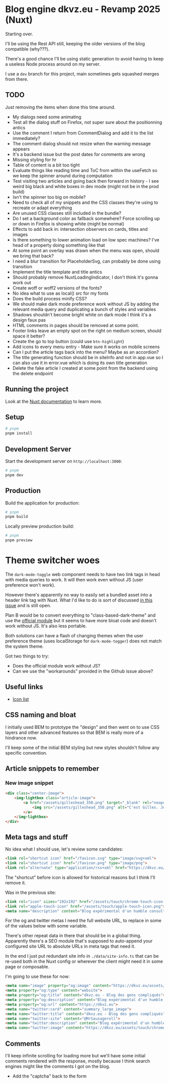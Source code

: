 # Blog engine dkvz.eu - Revamp 2025 (Nuxt)
Starting over.

I'll be using the Rest API still, keeping the older versions of the blog compatible (why???).

There's a good chance I'll be using static generation to avoid having to keep a useless Node process around on my server.

I use a `dev` branch for this project, main sometimes gets squashed merges from there.

## TODO
Just removing the items when done this time around.

- My dialogs need some animating
- Test all the dialog stuff on Firefox, not super sure about the positionning antics
- Use the comment I return from CommentDialog and add it to the list immediately?
- The comment dialog should not resize when the warning message appears
- It's a backend issue but the post dates for comments are wrong
- Missing styling for hr
- Table of content is a bit too tight
- Evaluate things like reading time and ToC from within the useFetch so we keep the spinner around during computation
- Test visiting two articles and going back then forward in history - I see weird big black and white boxes in dev mode (might not be in the prod build)
- Isn't the spinner too big on mobile?
- Need to check all of my snippets and the CSS classes they're using to recreate or adapt everything
- Are unused CSS classes still included in the bundle?
- Do I set a background color as fallback somewhere? Force scrolling up or down in Firefox is showing white (might be normal)
- Effects to add back in: intersection observers on cards, titles and images
- Is there something to lower animation load on low spec machines? I've head of a property doing something like that
- At some point an overlay was drawn when the menu was open, should we bring that back?
- I need a blur transition for PlaceholderSvg, can probably be done using transition
- Implement the title template and title antics
- Should probably remove NuxtLoadingIndicator, I don't think it's gonna work out
- Create woff or woff2 versions of the fonts?
- No idea what to use as local() src for my fonts
- Does the build process minify CSS?
- We should make dark mode preference work without JS by adding the relevant media query and duplicating a bunch of styles and variables
- Shadows shouldn't become bright white on dark mode I think it's a design faux pas
- HTML comments in pages should be removed at some point.
- Footer links leave an empty spot on the right on medium screen, should space it better?
- Create the go to top button (could use `btn-highlight`)
- Add icons to every menu entry - Make sure it works on mobile screens
- Can I put the article tags back into the menu? Maybe as an accordion?
- The title generating function should be in siteInfo and not in app.vue so I can also use it in error.vue which is doing its own title generation
- Delete the fake article I created at some point from the backend using the delete endpoint

## Running the project
Look at the [Nuxt documentation](https://nuxt.com/docs/getting-started/introduction) to learn more.

## Setup

```bash
# pnpm
pnpm install
```

## Development Server

Start the development server on `http://localhost:3000`:

```bash
# pnpm
pnpm dev
```

## Production

Build the application for production:

```bash
# pnpm
pnpm build
```

Locally preview production build:

```bash
# pnpm
pnpm preview
```

# Theme switcher woes
The `dark-mode-toggle` web component needs to have two link tags in head with media queries to work. It will then work even without JS (user preference won't work).

However there's apparently no way to easily set a bundled asset into a header link tag with Nuxt. What I'd like to do is sort of discussed [in this issue](https://github.com/nuxt/nuxt/issues/14681) and is still open.

Plan B would be to convert everything to "class-based-dark-theme" and use the [official module](https://color-mode.nuxtjs.org/) but it seems to have more bloat code and doesn't work without JS. It's also less portable.

Both solutions can have a flash of changing themes when the user preference theme (uses localStorage for `dark-mode-togger`) does not match the system theme.

Got two things to try:
- Does the official module work without JS?
- Can we use the "workarounds" provided in the Github issue above?

## Useful links
- [Icon list](https://icones.js.org/)

## CSS naming and bloat
I initially used BEM to prototype the "design" and then went on to use CSS layers and other advanced features so that BEM is really more of a hindrance now.

I'll keep some of the initial BEM styling but new styles shouldn't follow any specific convention.

## Article snippets to remember

### New image snippet
```html
<div class="center-image">
    <img-lightbox class="article-image">
        <a href="/assets/gilleshead_350.png" target="_blank" rel="noopener noreferrer">
            <img src="/assets/gilleshead_350.png" alt="C'est Gilles. Je pense.">
        </a>
    </img-lightbox>
</div>
```

## Meta tags and stuff
No idea what I should use, let's review some candidates:

```html
<link rel="shortcut icon" href="/favicon.svg" type="image/svg+xml">
<link rel="shortcut icon" href="/favicon.png" type="image/png">
<link rel="alternate" type="application/rss+xml" href="https://dkvz.eu/rss.xml" title="Flux RSS de dkvz.eu">
```
The "shortcut" before icon is allowed for historical reasons but I think I'll remove it.

Was in the previous site:
```html
<link rel="icon" sizes="192x192" href="/assets/touch/chrome-touch-icon-192x192.png">
<link rel="apple-touch-icon" href="/assets/touch/apple-touch-icon.png">
<meta name="description" content="Blog expérimental d'un humble consultant en progress-bars.">
```

For the og and twitter metas I need the full website URL, to replace in some of the values below with some variable.

There's other repeat data in there that should be in a global thing. Apparently there's a SEO module that's supposed to auto-append your configured site URL to absolute URLs in meta tags that need it.

In the end I just put redundant site info in `./data/site-info.ts` that can be re-used both in the Nuxt config or wherever the client might need it in some page or composable.

I'm going to use these for now:

```html
<meta name="image" property="og:image" content="https://dkvz.eu/assets/touch/chrome-splashscreen-icon-384x384.png">
<meta property="og:type" content="website">
<meta property="og:title" content="dkvz.eu - Blog des gens compliqués">
<meta property="og:description" content="Blog expérimental d'un humble consultant en progress-bars.">
<meta property="og:url" content="https://dkvz.eu">
<meta name="twitter:card" content="summary_large_image">
<meta name="twitter:title" content="dkvz.eu - Blog des gens compliqués">
<meta name="twitter:site" content="@MrSausageroll">
<meta name="twitter:description" content="Blog expérimental d'un humble consultant en progress-bars.">
<meta name="twitter:image" content="https://dkvz.eu/assets/touch/chrome-splashscreen-icon-384x384.png">
```

## Comments
I'll keep infinite scrolling for loading more but we'll have some initial comments rendered with the response, mostly because I think search engines might like the comments I got on the blog.

- Add the "captcha" back to the form

